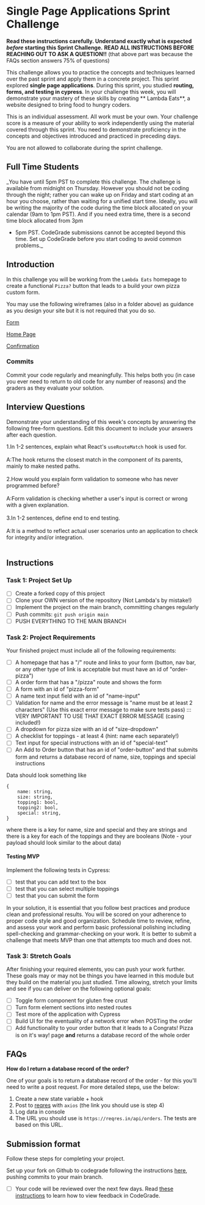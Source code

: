# Single Page Applications Sprint Challenge

**Read these instructions carefully. Understand exactly what is expected _before_ starting this Sprint Challenge.**
**READ ALL INSTRUCTIONS BEFORE REACHING OUT TO ASK A QUESTION!!**
(that above part was because the FAQs section answers 75% of questions)

This challenge allows you to practice the concepts and techniques learned over the past sprint and apply them in a
concrete project. This sprint explored **single page applications**. During this sprint, you studied **routing, forms,
and testing in cypress**. In your challenge this week, you will demonstrate your mastery of these skills by creating **
Lambda Eats**, a website designed to bring food to hungry coders.

This is an individual assessment. All work must be your own. Your challenge score is a measure of your ability to work
independently using the material covered through this sprint. You need to demonstrate proficiency in the concepts and
objectives introduced and practiced in preceding days.

You are not allowed to collaborate during the sprint challenge.

## Full Time Students

_You have until 5pm PST to complete this challenge. The challenge is available from midnight on Thursday. However you
should not be coding through the night; rather you can wake up on Friday and start coding at an hour you choose, rather
than waiting for a unified start time. Ideally, you will be writing the majority of the code during the time block
allocated on your calendar (9am to 1pm PST). And if you need extra time, there is a second time block allocated from 3pm
- 5pm PST. CodeGrade submissions cannot be accepted beyond this time. Set up CodeGrade before you start coding to avoid
common problems._

## Introduction

In this challenge you will be working from the `Lambda Eats` homepage to create a functional `Pizza?` button that leads
to a build your own pizza custom form.

You may use the following wireframes (also in a folder above) as guidance as you design your site but it is not required
that you do so.

[Form](https://tk-assets.lambdaschool.com/d43783ef-e6a8-4154-ba68-430e2275fddc_Form.png)

[Home Page](https://tk-assets.lambdaschool.com/ed737cf5-723e-428d-9b25-192143c8b71f_HomePage.png)

[Confirmation](https://tk-assets.lambdaschool.com/a0f43a34-9fab-4d2b-89f7-e23b22d32964_Pizza.gif)

### Commits

Commit your code regularly and meaningfully. This helps both you (in case you ever need to return to old code for any
number of reasons) and the graders as they evaluate your solution.

## Interview Questions

Demonstrate your understanding of this week's concepts by answering the following free-form questions. Edit this
document to include your answers after each question.

1.In 1-2 sentences, explain what React's `useRouteMatch` hook is used for.
    <br/><br/>
    A:The hook returns the closest match in the component of its parents, mainly to make nested paths.
    <br/><br/>
2.How would you explain form validation to someone who has never programmed before?
   <br/><br/>
   A:Form validation is checking whether a user's input is correct or wrong with a given explanation.
   <br/><br/>
3.In 1-2 sentences, define end to end testing.
   <br/><br/>
   A:It is a method to reflect actual user scenarios unto an application  to check for integrity and/or integration.
   <br/><br/>

## Instructions

### Task 1: Project Set Up

- [ ] Create a forked copy of this project
- [ ] Clone your OWN version of the repository (Not Lambda's by mistake!)
- [ ] Implement the project on the main branch, committing changes regularly
- [ ] Push commits: `git push origin main`
- [ ] PUSH EVERYTHING TO THE MAIN BRANCH

### Task 2: Project Requirements

Your finished project must include all of the following requirements:

- [ ] A homepage that has a "/" route and links to your form (button, nav bar, or any other type of link is acceptable
  but must have an id of "order-pizza")
- [ ] A order form that has a "/pizza" route and shows the form
- [ ] A form with an id of "pizza-form"
- [ ] A name text input field with an id of "name-input"
- [ ] Validation for name and the error message is "name must be at least 2 characters" (Use this exact error message to
  make sure tests pass) ::: VERY IMPORTANT TO USE THAT EXACT ERROR MESSAGE (casing included!)
- [ ] A dropdown for pizza size with an id of "size-dropdown"
- [ ] A checklist for toppings - at least 4 (hint: name each separately!)
- [ ] Text input for special instructions with an id of "special-text"
- [ ] An Add to Order button that has an id of "order-button" and that submits form and returns a database record of
  name, size, toppings and special instructions

Data should look something like

```
{
    name: string,
    size: string,
    topping1: bool,
    topping2: bool,
    special: string,
}
```

where there is a key for name, size and special and they are strings and there is a key for each of the toppings and
they are booleans
(Note - your payload should look similar to the about data)

#### Testing MVP

Implement the following tests in Cypress:

- [ ] test that you can add text to the box
- [ ] test that you can select multiple toppings
- [ ] test that you can submit the form

In your solution, it is essential that you follow best practices and produce clean and professional results. You will be
scored on your adherence to proper code style and good organization. Schedule time to review, refine, and assess your
work and perform basic professional polishing including spell-checking and grammar-checking on your work. It is better
to submit a challenge that meets MVP than one that attempts too much and does not.

### Task 3: Stretch Goals

After finishing your required elements, you can push your work further. These goals may or may not be things you have
learned in this module but they build on the material you just studied. Time allowing, stretch your limits and see if
you can deliver on the following optional goals:

- [ ] Toggle form component for gluten free crust
- [ ] Turn form element sections into nested routes
- [ ] Test more of the application with Cypress
- [ ] Build UI for the eventuality of a network error when POSTing the order
- [ ] Add functionality to your order button that it leads to a Congrats! Pizza is on it's way! page **and** returns a
  database record of the whole order

## FAQs

**How do I return a database record of the order?**

One of your goals is to return a database record of the order - for this you'll need to write a post request. For more
detailed steps, use the below:

1. Create a new state variable + hook
2. Post to [reqres](https://reqres.in/) with `axios` (the link you should use is step 4)
3. Log data in console
4. The URL you should use is `https://reqres.in/api/orders`. The tests are based on this URL.

## Submission format

Follow these steps for completing your project.

Set up your fork on Github to codegrade following the
instructions [here](https://lambdaschool.instructure.com/courses/1675/assignments/51399?module_item_id=617624), pushing
commits to your main branch.

- [ ] Your code will be reviewed over the next few days.
  Read [these instructions](https://www.notion.so/How-to-View-Feedback-in-CodeGrade-c5147cee220c4044a25de28bcb6bb54a) to
  learn how to view feedback in CodeGrade.
